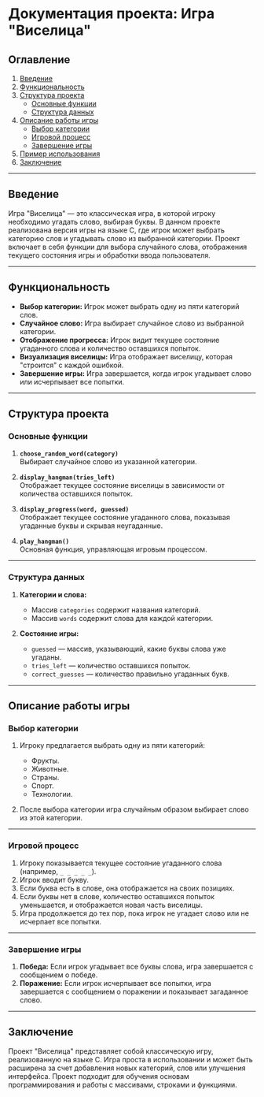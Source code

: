 # Документация проекта: Игра "Виселица"

## Оглавление
1. [Введение](#введение)
2. [Функциональность](#функциональность)
3. [Структура проекта](#структура-проекта)
   - [Основные функции](#основные-функции)
   - [Структура данных](#структура-данных)
4. [Описание работы игры](#описание-работы-игры)
   - [Выбор категории](#выбор-категории)
   - [Игровой процесс](#игровой-процесс)
   - [Завершение игры](#завершение-игры)
5. [Пример использования](#пример-использования)
6. [Заключение](#заключение)

---

## Введение

Игра "Виселица" — это классическая игра, в которой игроку необходимо угадать слово, выбирая буквы. В данном проекте реализована версия игры на языке C, где игрок может выбрать категорию слов и угадывать слово из выбранной категории. Проект включает в себя функции для выбора случайного слова, отображения текущего состояния игры и обработки ввода пользователя.

---

## Функциональность

- **Выбор категории:** Игрок может выбрать одну из пяти категорий слов.
- **Случайное слово:** Игра выбирает случайное слово из выбранной категории.
- **Отображение прогресса:** Игрок видит текущее состояние угаданного слова и количество оставшихся попыток.
- **Визуализация виселицы:** Игра отображает виселицу, которая "строится" с каждой ошибкой.
- **Завершение игры:** Игра завершается, когда игрок угадывает слово или исчерпывает все попытки.

---

## Структура проекта

### Основные функции

1. **`choose_random_word(category)`**  
   Выбирает случайное слово из указанной категории.

2. **`display_hangman(tries_left)`**  
   Отображает текущее состояние виселицы в зависимости от количества оставшихся попыток.

3. **`display_progress(word, guessed)`**  
   Отображает текущее состояние угаданного слова, показывая угаданные буквы и скрывая неугаданные.

4. **`play_hangman()`**  
   Основная функция, управляющая игровым процессом.

---

### Структура данных

1. **Категории и слова:**
   - Массив `categories` содержит названия категорий.
   - Массив `words` содержит слова для каждой категории.

2. **Состояние игры:**
   - `guessed` — массив, указывающий, какие буквы слова уже угаданы.
   - `tries_left` — количество оставшихся попыток.
   - `correct_guesses` — количество правильно угаданных букв.

---

## Описание работы игры

### Выбор категории

1. Игроку предлагается выбрать одну из пяти категорий:
   - Фрукты.
   - Животные.
   - Страны.
   - Спорт.
   - Технологии.

2. После выбора категории игра случайным образом выбирает слово из этой категории.

---

### Игровой процесс

1. Игроку показывается текущее состояние угаданного слова (например, `_ _ _ _ _`).
2. Игрок вводит букву.
3. Если буква есть в слове, она отображается на своих позициях.
4. Если буквы нет в слове, количество оставшихся попыток уменьшается, и отображается новая часть виселицы.
5. Игра продолжается до тех пор, пока игрок не угадает слово или не исчерпает все попытки.

---

### Завершение игры

1. **Победа:** Если игрок угадывает все буквы слова, игра завершается с сообщением о победе.
2. **Поражение:** Если игрок исчерпывает все попытки, игра завершается с сообщением о поражении и показывает загаданное слово.

---

## Заключение

Проект "Виселица" представляет собой классическую игру, реализованную на языке C. Игра проста в использовании и может быть расширена за счет добавления новых категорий, слов или улучшения интерфейса. Проект подходит для обучения основам программирования и работы с массивами, строками и функциями.
